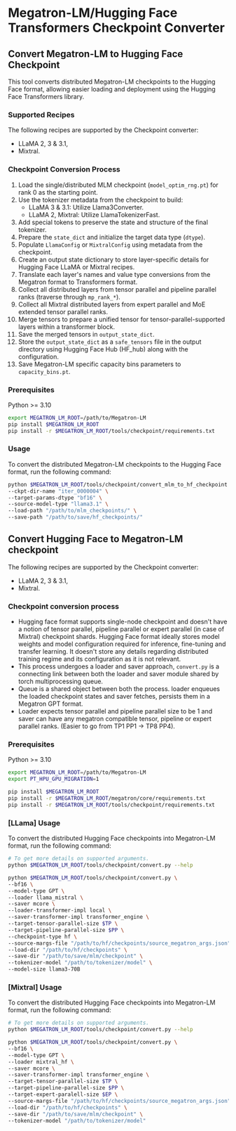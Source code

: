 # Megatron-LM/Hugging Face Transformers Checkpoint Converter

## Convert Megatron-LM to Hugging Face Checkpoint

This tool converts distributed Megatron-LM checkpoints to the Hugging Face format, allowing easier loading and deployment using the Hugging Face Transformers library.

### Supported Recipes

The following recipes are supported by the Checkpoint converter:
- LLaMA 2, 3 & 3.1,
- Mixtral.

### Checkpoint Conversion Process

1. Load the single/distributed MLM checkpoint (`model_optim_rng.pt`) for rank 0 as the starting point.
2. Use the tokenizer metadata from the checkpoint to build:
    - LLaMA 3 & 3.1: Utilize Llama3Converter.
    - LLaMA 2, Mixtral: Utilize LlamaTokenizerFast.
3. Add special tokens to preserve the state and structure of the final tokenizer.
4. Prepare the `state_dict` and initialize the target data type (`dtype`).
5. Populate `LlamaConfig` or `MixtralConfig` using metadata from the checkpoint.
6. Create an output state dictionary to store layer-specific details for Hugging Face LLaMA or Mixtral recipes.
7. Translate each layer's names and value type conversions from the Megatron format to Transformers format.
8. Collect all distributed layers from tensor parallel and pipeline parallel ranks (traverse through `mp_rank_*`).
9. Collect all Mixtral distributed layers from expert parallel and MoE extended tensor parallel ranks.
10. Merge tensors to prepare a unified tensor for tensor-parallel-supported layers within a transformer block.
11. Save the merged tensors in `output_state_dict`.
12. Store the `output_state_dict` as a `safe_tensors` file in the output directory using Hugging Face Hub (HF_hub) along with the configuration.
13. Save Megatron-LM specific capacity bins parameters to `capacity_bins.pt`.

### Prerequisites
Python >= 3.10

```bash
export MEGATRON_LM_ROOT=/path/to/Megatron-LM
pip install $MEGATRON_LM_ROOT
pip install -r $MEGATRON_LM_ROOT/tools/checkpoint/requirements.txt
```

### Usage
To convert the distributed Megatron-LM checkpoints to the Hugging Face format, run the following command:

```bash
python $MEGATRON_LM_ROOT/tools/checkpoint/convert_mlm_to_hf_checkpoint.py \
--ckpt-dir-name "iter_0000004" \
--target-params-dtype "bf16" \
--source-model-type "llama3.1" \
--load-path "/path/to/mlm_checkpoints/" \
--save-path "/path/to/save/hf_checkpoints/"
```

## Convert Hugging Face to Megatron-LM checkpoint

The following recipes are supported by the Checkpoint converter:
- LLaMA 2, 3 & 3.1,
- Mixtral.

### Checkpoint conversion process

- Hugging face format supports single-node checkpoint and doesn't have a notion of tensor parallel, pipeline parallel or expert parallel (in case of Mixtral) checkpoint shards. Hugging Face format ideally stores model weights and model configuration required for inference, fine-tuning and transfer learning. It doesn't store any details regarding distributed training regime and its configuration as it is not relevant.
- This process undergoes a loader and saver approach, `convert.py` is a connecting link between both the loader and saver module shared by torch multiprocessing queue.
- Queue is a shared object between both the process. loader enqueues the loaded checkpoint states and saver fetches, persists them in a Megatron GPT format.
- Loader expects tensor parallel and pipeline parallel size to be 1 and saver can have any megatron compatible tensor, pipeline or expert parallel ranks. (Easier to go from TP1 PP1 → TP8 PP4).

### Prerequisites
Python >= 3.10

```bash
export MEGATRON_LM_ROOT=/path/to/Megatron-LM
export PT_HPU_GPU_MIGRATION=1

pip install $MEGATRON_LM_ROOT
pip install -r $MEGATRON_LM_ROOT/megatron/core/requirements.txt
pip install -r $MEGATRON_LM_ROOT/tools/checkpoint/requirements.txt
```

### [LLama] Usage
To convert the distributed Hugging Face checkpoints into Megatron-LM format, run the following command:

```bash
# To get more details on supported arguments.
python $MEGATRON_LM_ROOT/tools/checkpoint/convert.py --help

python $MEGATRON_LM_ROOT/tools/checkpoint/convert.py \
--bf16 \
--model-type GPT \
--loader llama_mistral \
--saver mcore \
--loader-transformer-impl local \
--saver-transformer-impl transformer_engine \
--target-tensor-parallel-size $TP \
--target-pipeline-parallel-size $PP \
--checkpoint-type hf \
--source-margs-file "/path/to/hf/checkpoints/source_megatron_args.json" \
--load-dir "/path/to/hf/checkpoints" \
--save-dir "/path/to/save/mlm/checkpoint" \
--tokenizer-model "/path/to/tokenizer/model" \
--model-size llama3-70B
```

### [Mixtral] Usage
To convert the distributed Hugging Face checkpoints into Megatron-LM format, run the following command:

```bash
# To get more details on supported arguments.
python $MEGATRON_LM_ROOT/tools/checkpoint/convert.py --help

python $MEGATRON_LM_ROOT/tools/checkpoint/convert.py \
--bf16 \
--model-type GPT \
--loader mixtral_hf \
--saver mcore \
--saver-transformer-impl transformer_engine \
--target-tensor-parallel-size $TP \
--target-pipeline-parallel-size $PP \
--target-expert-paralell-size $EP \
--source-margs-file "/path/to/hf/checkpoints/source_megatron_args.json" \
--load-dir "/path/to/hf/checkpoints" \
--save-dir "/path/to/save/mlm/checkpoint" \
--tokenizer-model "/path/to/tokenizer/model"
```
